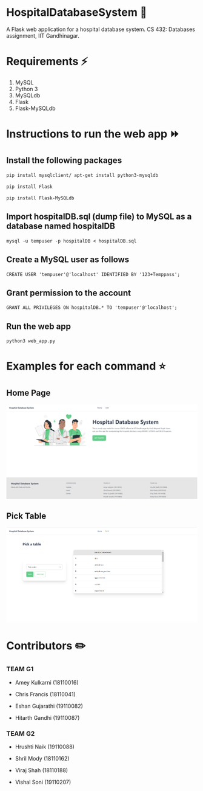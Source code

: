 # HospitalDatabaseSystem 🏥
A Flask web application for a hospital database system. CS 432: Databases assignment, IIT Gandhinagar.

# Requirements ⚡
1) MySQL
2) Python 3
3) MySQLdb
4) Flask
5) Flask-MySQLdb

# Instructions to run the web app ⏩

## Install the following packages
```
pip install mysqlclient/ apt-get install python3-mysqldb
```
```
pip install Flask
```
```
pip install Flask-MySQLdb
```

## Import hospitalDB.sql (dump file) to MySQL as a database named hospitalDB

```
mysql -u tempuser -p hospitalDB < hospitalDB.sql
```

## Create a MySQL user as follows

```
CREATE USER 'tempuser'@'localhost' IDENTIFIED BY '123+Temppass';
```

## Grant permission to the account

```
GRANT ALL PRIVILEGES ON hospitalDB.* TO 'tempuser'@'localhost';
```

## Run the web app

```
python3 web_app.py
```

# Examples for each command ⭐

## Home Page
![](images/homepage.png)

## Pick Table
![](images/pick_table.png)

# Contributors ✏️

### TEAM G1

* Amey Kulkarni (18110016)

* Chris Francis (18110041)

* Eshan Gujarathi (19110082)

* Hitarth Gandhi (19110087)

### TEAM G2

* Hrushti Naik (19110088)

* Shril Mody (18110162)

* Viraj Shah (18110188)

* Vishal Soni (19110207)

